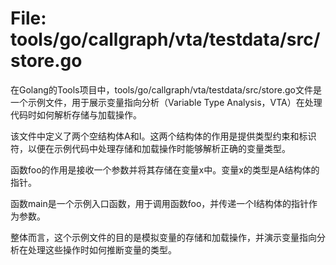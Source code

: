 # File: tools/go/callgraph/vta/testdata/src/store.go

在Golang的Tools项目中，tools/go/callgraph/vta/testdata/src/store.go文件是一个示例文件，用于展示变量指向分析（Variable Type Analysis，VTA）在处理代码时如何解析存储与加载操作。

该文件中定义了两个空结构体A和I。这两个结构体的作用是提供类型约束和标识符，以便在示例代码中处理存储和加载操作时能够解析正确的变量类型。

函数foo的作用是接收一个参数并将其存储在变量x中。变量x的类型是A结构体的指针。

函数main是一个示例入口函数，用于调用函数foo，并传递一个I结构体的指针作为参数。

整体而言，这个示例文件的目的是模拟变量的存储和加载操作，并演示变量指向分析在处理这些操作时如何推断变量的类型。

